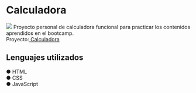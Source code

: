<h1>Calculadora</h1>

<img src="https://i.postimg.cc/D0NZRMpH/calculadora.jpg">
Proyecto personal de calculadora funcional para practicar los contenidos aprendidos en el bootcamp.<br>
Proyecto:<a href="https://poipurin.github.io/Calculadora/"> Calculadora</a>
<h2>Lenguajes utilizados</h2>
● HTML<br>
● CSS<br>
● JavaScript<br>

